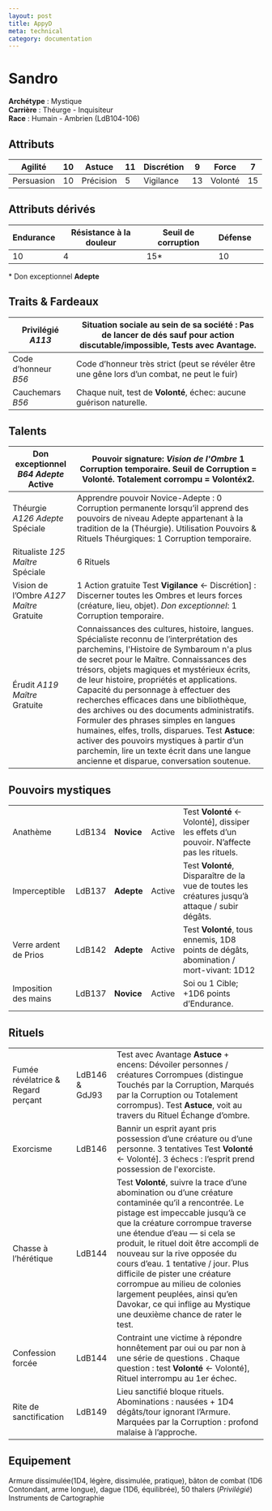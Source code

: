 ```yaml
---
layout: post
title: AppyD
meta: technical
category: documentation
---
```


# Sandro

**Archétype** : Mystique  
**Carrière** : Théurge - Inquisiteur  
**Race** : Humain - Ambrien (LdB104-106)

## Attributs

| Agilité    | 10  | Astuce    | 11  | Discrétion | 9   | Force   | 7   |
| ---------- | --- | --------- | --- | ---------- | --- | ------- | --- |
| Persuasion | 10  | Précision | 5   | Vigilance  | 13  | Volonté | 15  |

## Attributs dérivés

| Endurance | Résistance à la douleur | Seuil de corruption | Défense |     |
| --------- | ----------------------- | ------------------- | ------- | --- |
| 10        | 4                       | 15*                 | 10      |     |

\* Don exceptionnel **Adepte**

## Traits & Fardeaux

| Privilégié _A113_    | Situation sociale au sein de sa société : Pas de lancer de dés sauf pour action discutable/impossible, Tests avec **Avantage**. |
| -------------------- | ------------------------------------------------------------------------------------------------------------------------------- |
| Code d’honneur _B56_ | Code d’honneur très strict (peut se révéler être une gêne lors d’un combat, ne peut le fuir)                                    |
| Cauchemars _B56_     | Chaque nuit, test de **Volonté**, échec: aucune guérison naturelle.                                                             |
 
## Talents

| Don exceptionnel _B64_ *Adepte* Active     | Pouvoir signature: _Vision de l'Ombre_ 1 Corruption temporaire. Seuil de Corruption = **Volonté**. Totalement corrompu = **Volonté**x2.                                                                                                                                                                                                                                                                                                                                                                                                                                                                                                                  |
| ------------------------------------------ | -------------------------------------------------------------------------------------------------------------------------------------------------------------------------------------------------------------------------------------------------------------------------------------------------------------------------------------------------------------------------------------------------------------------------------------------------------------------------------------------------------------------------------------------------------------------------------------------------------------------------------------------------------- |
| Théurgie _A126_ *Adepte* Spéciale          | Apprendre pouvoir Novice-Adepte : 0 Corruption permanente lorsqu’il apprend des pouvoirs de niveau Adepte appartenant à la tradition de la (Théurgie). Utilisation Pouvoirs & Rituels Théurgiques: 1 Corruption temporaire.                                                                                                                                                                                                                                                                                                                                                                                                                              |
| Ritualiste _125_ *Maître* Spéciale         | 6 Rituels                                                                                                                                                                                                                                                                                                                                                                                                                                                                                                                                                                                                                                                |
| Vision de l’Ombre _A127_ *Maître* Gratuite | 1 Action gratuite Test **Vigilance** ← Discrétion] : Discerner toutes les Ombres et leurs forces (créature, lieu, objet). _Don exceptionnel_: 1 Corruption temporaire.                                                                                                                                                                                                                                                                                                                                                                                                                                                                                   |
| Érudit _A119_ *Maître* Gratuite            | Connaissances des cultures, histoire, langues. Spécialiste reconnu de l’interprétation des parchemins, l'Histoire de Symbaroum n'a plus de secret pour le Maître.  Connaissances des trésors, objets magiques et mystérieux écrits, de leur histoire, propriétés et applications. Capacité du personnage à effectuer des recherches efficaces dans une bibliothèque, des archives ou des documents administratifs. Formuler des phrases simples en langues humaines, elfes, trolls, disparues. Test **Astuce**: activer des pouvoirs mystiques à partir d’un parchemin, lire un texte écrit dans une langue ancienne et disparue, conversation soutenue. |

## Pouvoirs mystiques

| | | | | |
| --- | --- | --- | --- | --- |
|Anathème|LdB134|**Novice**|Active|Test **Volonté** ← Volonté], dissiper les effets d’un pouvoir. N’affecte pas les rituels.|
|Imperceptible|LdB137|**Adepte**|Active|Test **Volonté**, Disparaître de la vue de toutes les créatures jusqu’à attaque / subir dégâts.|
|Verre ardent de Prios|LdB142|**Adepte**|Active|Test **Volonté**, tous ennemis, 1D8 points de dégâts, abomination / mort-vivant: 1D12|
|Imposition des mains|LdB137|**Novice**|Active|Soi ou 1 Cible; +1D6 points d’Endurance.|

## Rituels

| | | |
| --- | --- | --- |
|Fumée révélatrice & Regard perçant|LdB146 & GdJ93|Test avec Avantage **Astuce** + encens: Dévoiler personnes / créatures Corrompues (distingue Touchés par la Corruption, Marqués par la Corruption ou Totalement corrompus). Test **Astuce**, voit au travers du Rituel Échange d’ombre.|
|Exorcisme|LdB146|Bannir un esprit ayant pris possession d’une créature ou d’une personne. 3 tentatives Test **Volonté** ← Volonté]. 3 échecs : l’esprit prend possession de l'exorciste.|
|Chasse à l’hérétique|LdB144|Test **Volonté**, suivre la trace d’une abomination ou d’une créature contaminée qu’il a rencontrée. Le pistage est impeccable jusqu’à ce que la créature corrompue traverse une étendue d’eau — si cela se produit, le rituel doit être accompli de nouveau sur la rive opposée du cours d’eau. 1 tentative / jour. Plus difficile de pister une créature corrompue au milieu de colonies largement peuplées, ainsi qu’en Davokar, ce qui inflige au Mystique une deuxième chance de rater le test.|
|Confession forcée|LdB144|Contraint une victime à répondre honnêtement par oui ou par non à une série de questions . Chaque question : test **Volonté** ← Volonté], Rituel interrompu au 1er échec.|
|Rite de sanctification|LdB149|Lieu sanctifié bloque rituels. Abominations : nausées + 1D4 dégâts/tour ignorant l’Armure. Marquées par la Corruption : profond malaise à l’approche.|

## Equipement
Armure dissimulée(1D4, légère, dissimulée, pratique), bâton de combat (1D6 Contondant, arme longue), dague (1D6, équilibrée), 50 thalers (_Privilégié_)
Instruments de Cartographie 